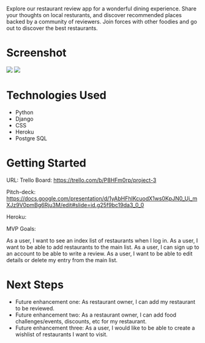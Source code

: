 # <RestroFinder>

Explore our restaurant review app for a wonderful dining experience. Share your thoughts on local resturants, and discover recommended places backed by a community of reviewers. Join forces with other foodies and go out to discover the best restaurants.

# Screenshot

<img src="url to your image on imgur">
<img src="url to your image on imgur">

# Technologies Used

- Python
- Django
- CSS
- Heroku
- Postgre SQL

# Getting Started

URL: Trello Board: https://trello.com/b/P8HFm0rp/project-3

Pitch-deck: https://docs.google.com/presentation/d/1yAbHFhIKcuodX1ws0KpJN0_Uj_mXJz9V0pmBg6Rju3M/edit#slide=id.g25f9bc19da3_0_0

Heroku: 

MVP Goals:

As a user, I want to see an index list of restaurants when I log in.
As a user, I want to be able to add restaurants to the main list.
As a user, I can sign up to an account to be able to write a review.
As a user, I want to be able to edit details or delete my entry from the main list.


# Next Steps

- Future enhancement one: As restaurant owner, I can add my restaurant to be reviewed.
- Future enhancement two: As a restaurant owner, I can add food challenges/events, discounts, etc for my restaurant.
- Future enhancement three: As a user, I would like to be able to create a wishlist of restaurants I want to visit. 
